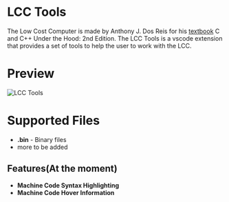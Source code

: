 # LCC Tools
The Low Cost Computer is made by Anthony J. Dos Reis for his [textbook](https://www.amazon.com/C-Under-Hood-2nd/dp/B09B74P6C4) C and C++ Under the Hood: 2nd Edition. The LCC Tools is a vscode extension that provides a set of tools to help the user to work with the LCC. 
# Preview
![LCC Tools](hover_preview.png)
# Supported Files
- **.bin** - Binary files
- more to be added
## Features(At the moment)
- **Machine Code Syntax Highlighting**
- **Machine Code Hover Information**
